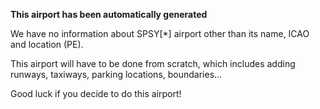 **This airport has been automatically generated**

We have no information about SPSY[*] airport other than its name, ICAO and location (PE).

This airport will have to be done from scratch, which includes adding runways, taxiways, parking locations, boundaries...

Good luck if you decide to do this airport!